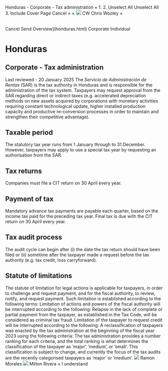 Honduras - Corporate - Tax administration
×
1.
2.
Unselect All
Unselect All
3.
Include Cover Page
Cancel
×
×
![](-/media/world-wide-tax-summaries/attachments/global---chris-wooley.ashx%3Frev=ac5e5f3223b34096b1afc2a6009c7320&revision=ac5e5f32-23b3-4096-b1af-c2a6009c7320&hash=859B7ADC84DC2CBEC9760E9E6EE7DE6D0A8BFCDF)
CW
Chris Wooley
×
######
Cancel
Send
Overview](honduras.html)
Corporate
Individual
# Honduras
## Corporate - Tax administration
Last reviewed - 20 January 2025
The *Servicio de Administración de Rentas* (SAR) is the tax authority in Honduras and is responsible for the administration of the tax system. Taxpayers may request approval from the SAR regarding direct or indirect taxes (e.g. accelerated depreciation methods on new assets acquired by corporations with monetary activities requiring constant technological update, higher installed production capacity and productive re-conversion processes in order to maintain and strengthen their competitive advantage).
## Taxable period
The statutory tax year runs from 1 January through to 31 December. However, taxpayers may apply to use a special tax year by requesting an authorisation from the SAR.
## Tax returns
Companies must file a CIT return on 30 April every year.
## Payment of tax
Mandatory advance tax payments are payable each quarter, based on the income tax paid for the preceding tax year. Final tax is due with the CIT return on 30 April every year.
## Tax audit process
The audit cycle can begin after (i) the date the tax return should have been filed or (ii) sometime after the taxpayer made a request before the tax authority (e.g. tax credit, loss carryforward).
## Statute of limitations
The statute of limitation for legal actions is applicable for taxpayers, in order to challenge and request payment, and for the fiscal authority, to review, notify, and request payment. Such limitation is established according to the following terms:
Limitation of actions and powers of the fiscal authority will be interrupted according to the following:
Relapse in the lack of complete or partial payment from the taxpayer, as established in the Tax Code, will be considered as criminal tax fraud.
Limitation of the taxpayer to request credit will be interrupted according to the following:
A reclassification of taxpayers was enacted by the tax administration at the beginning of the fiscal year 2023 using the following criteria:
The tax administration provides a number ranking for each criteria, and the total ranking is what determines the classification of the taxpayer as ’major‘, ’medium‘, or ’small‘. This classification is subject to change, and currently the focus of the tax audits are the recently categorised taxpayers as ‘major’ or ‘medium’.
![](-/media/world-wide-tax-summaries/attachments/honduras---ramon-morales.ashx%3Frev=be65dc7624d949928146b8f578a4c247&revision=be65dc76-24d9-4992-8146-b8f578a4c247&hash=236DF5B70DB65698ABFD3CA7C755924CE0FB95A2)
Ramon Morales
![](-/media/world-wide-tax-summaries/attachments/honduras---milton_rivera.ashx%3Frev=833f614bedbd43cd85fbf61b76dabffd&revision=833f614b-edbd-43cd-85fb-f61b76dabffd&hash=F52D76AF9B196F8F1A86E30C9155E73CC3E4C97D)
Milton Rivera
×
I understand